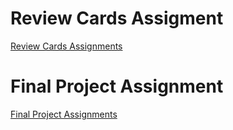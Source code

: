 
<h1> Review Cards Assigment</h1>
<p> <a href="Basic Web Design/Review Cards Assignment.html" target="_self">Review Cards Assignments</a></p>

<h1>Final Project Assignment</h1>
<p> <a href="Basic Web Design/Final Project Assignment.html" target="_self">Final Project Assignments</a></p>
